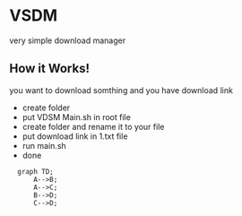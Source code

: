# VSDM
very simple download manager

## How it Works!
you want to download somthing and you have download link

- create folder
- put VDSM Main.sh in root file 
- create folder and rename it to your file
- put download link in 1.txt file
- run main.sh
- done

```mermaid
  graph TD;
      A-->B;
      A-->C;
      B-->D;
      C-->D;
```
